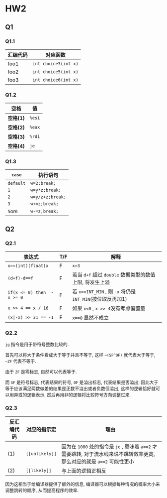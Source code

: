 # HW2

## Q1

### Q1.1

|汇编代码|对应函数|
|---|---|
|foo1|`int choice3(int x)`|
|foo2|`int choice5(int x)`|
|foo3|`int choice6(int x)`|

### Q1.2

|空格|值|
|---|---|
|__空格(1)__|`%esi`|
|__空格(2)__|`%eax`|
|__空格(3)__|`%rdi`|
|__空格(4)__|`je`|

### Q1.3

|`case`|执行语句|
|---|---|
|`default`|`w=2;break;`|
|`1`|`w=y*z;break;`|
|`2`|`w=y/z+z;break;`|
|`3`|`w+=z;break;`|
|`5`or`6`|`w-=z;break;`|

## Q2

### Q2.1

|表达式|T/F|解释|
|---|---|---|
|`x==(int)(float)x`|F|`x=3`|
|`(d+f)-d==f`|F|若当 `d+f` 超过 `double` 数据类型的数值上限, 将发生上溢|
|`if(x <= 0) then  -x >= 0`|F|若 `x==INT_MIN` , 则 `-x` 将仍是 `INT_MIN`(按位取反再加1)|
|`x >> 4 == x / 16`|F|如果 `x<0` , `x >> 4`没有考虑偏置量|
|`(x\|-x) >> 31 == -1`|F|`x==0` 显然不成立|

### Q2.2

`jg` 指令是用于带符号整数比较的.

首先可以将大于条件看成大于等于并且不等于, 这样 `~(SF^OF)` 就代表大于等于, `~ZF` 代表不等于.

由于 `ZF` 是零标志, 自然可以代表等于.

而 `SF` 是符号标志, 代表结果的符号, `OF` 是溢出标志, 代表结果是否溢出; 因此大于等于应该满足两数做差的结果是正数不溢出或者负数但溢出, 这样的逻辑恰好就可以用异或的逻辑表示, 然后再用非的逻辑将比较符号方向调整过来.

### Q2.3

|反汇编代码|对应的指示宏|理由|
|---|---|---|
|(1)|`[[unlikely]]`|因为在 `1080` 处的指令是 `je` , 意味着 `a==2` 才需要跳转, 对于流水线来说不跳转效率更高, 那么对应的就是 `a==2` 可能性更小|
|(2)|`[[likely]]`|与上面的逻辑正相反|

因为这相当于给编译器提供了额外的信息, 编译器可以根据每种情况的概率大小来调整跳转的顺序, 从而提高程序的效率.